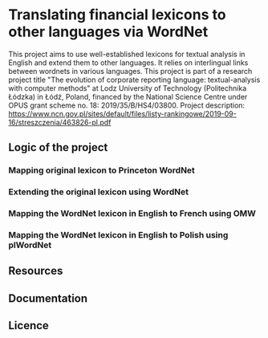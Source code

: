 # Translating financial lexicons to other languages via WordNet
This project aims to use well-established lexicons for textual analysis in English and extend them to other languages. It relies on interlingual links between wordnets in various languages. 
This project is part of a research project title "The evolution of corporate reporting language: textual-analysis with computer methods" at Lodz University of Technology (Politechnika Łódzka) in Łódź, Poland, financed by the National Science Centre under OPUS grant scheme no. 18: 2019/35/B/HS4/03800. Project description: https://www.ncn.gov.pl/sites/default/files/listy-rankingowe/2019-09-16/streszczenia/463826-pl.pdf
## Logic of the project
### Mapping original lexicon to Princeton WordNet
### Extending the original lexicon using WordNet
### Mapping the WordNet lexicon in English to French using OMW
### Mapping the WordNet lexicon in English to Polish using plWordNet
## Resources
## Documentation
## Licence
